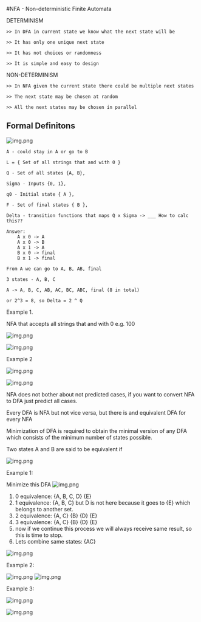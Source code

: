 #NFA - Non-deterministic Finite Automata

DETERMINISM
    
    >> In DFA in current state we know what the next state will be

    >> It has only one unique next state

    >> It has not choices or randomness

    >> It is simple and easy to design

NON-DETERMINISM

    >> In NFA given the current state there could be multiple next states

    >> The next state may be chosen at random

    >> All the next states may be chosen in parallel

## Formal Definitons

![img.png](../images/Non_Deterministic_Finite_Automata/NFA.png)

    A - could stay in A or go to B
    
    L = { Set of all strings that and with 0 }
    
    Q - Set of all states {A, B},
    
    Sigma - Inputs {0, 1}, 
    
    q0 - Initial state { A }, 
    
    F - Set of final states { B }, 
    
    Delta - transition functions that maps Q x Sigma -> ___ How to calc this??
    
    Answer: 
        A x 0 -> A
        A x 0 -> B
        A x 1 -> A
        B x 0 -> final
        B x 1 -> final
    
    From A we can go to A, B, AB, final
    
    3 states - A, B, C
    
    A -> A, B, C, AB, AC, BC, ABC, final (8 in total)
    
    or 2^3 = 8, so Delta = 2 ^ Q

Example 1.

NFA that accepts all strings that and with 0
e.g. 100

![img.png](../images/Non_Deterministic_Finite_Automata/NFA_2.png)

![img.png](../images/Non_Deterministic_Finite_Automata/NFA_3.png)

Example 2

![img.png](../images/Non_Deterministic_Finite_Automata/NFA_4.png)

![img.png](../images/Non_Deterministic_Finite_Automata/NFA_5.png)


NFA does not bother about not predicted cases, if you want to convert NFA to DFA
just predict all cases.

Every DFA is NFA but not vice versa, but there is and equivalent DFA for every NFA

Minimization of DFA is required to obtain the minimal version of any DFA which 
consists of the minimum number of states possible.

Two states A and B are said to be equivalent if 

![img.png](../images/Deterministic_Finite_Automata/Minimization%20of%20DFA.png)

Example 1: 

Minimize this DFA
![img.png](../images/Deterministic_Finite_Automata/Minimization_of_DFA_1.png)

1. 0 equivalence: {A, B, C, D} {E}
2. 1 equivalence: {A, B, C} but D is not here because it goes to {E} which belongs to another set.
3. 2 equivalence: {A, C} {B} {D} {E}
4. 3 equivalence: {A, C} {B} {D} {E}
5. now if we continue this process we will always receive same result, so this is time to stop.
6. Lets combine same states: {AC} 

![img.png](../images/Deterministic_Finite_Automata/Minimization_of_DFA_2.png)

Example 2: 

![img.png](../images/Deterministic_Finite_Automata/Minimization_of_DFA_3.png)
![img.png](../images/Deterministic_Finite_Automata/Minimization_of_DFA_4.png)

Example 3: 

![img.png](../images/Deterministic_Finite_Automata/Minimization_of_DFA_5.png)

![img.png](../images/Non_Deterministic_Finite_Automata/NFA_6.png)




















